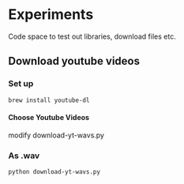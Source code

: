 # Experiments

Code space to test out libraries, download files etc.

## Download youtube videos

### Set up 

``` brew install youtube-dl ```

#### Choose Youtube Videos

modify download-yt-wavs.py

### As .wav

``` python download-yt-wavs.py ```